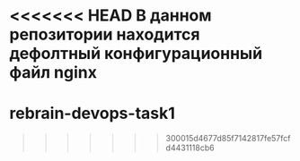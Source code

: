 <<<<<<< HEAD
В данном репозитории находится дефолтный конфигурационный файл nginx
=======
# rebrain-devops-task1
>>>>>>> 300015d4677d85f7142817fe57fcfd4431118cb6
